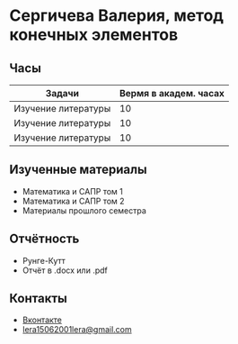 # Сергичева Валерия, метод конечных элементов
## Часы

|Задачи|Вермя в академ. часах|
|----------------|-------------------------------|
|Изучение литературы | 10|
|Изучение литературы | 10|
|Изучение литературы | 10|

## Изученные материалы
- Математика и САПР том 1
- Математика и САПР том 2
- Материалы прошлого семестра
## Отчётность
- Рунге-Кутт
- Отчёт в .docx или .pdf
## Контакты
- [Вконтакте](https://vk.com/lera.vale)
- [lera15062001lera@gmail.com](lera15062001lera@gmail.com)